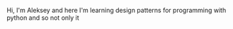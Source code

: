 Hi, I'm Aleksey and here I'm learning design patterns for programming with python and so not only it